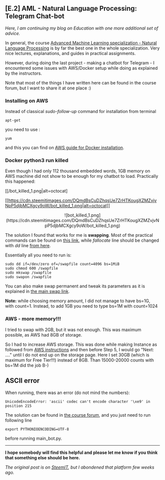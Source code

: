 ## [E.2] AML - Natural Language Processing: Telegram Chat-bot

*Here, I am continuing my blog on Education with one more additional set of advice.*

In general, the course [Advanced Machine Learning specialization - Natural Language Processing](https://www.coursera.org/learn/language-processing/home/welcome) is by far the best one in the whole specialization. Very nice lectures, explanations, and guides in practical assignments.

However, during doing the last project - making a chatbot for Telegram - I encountered some issues with AWS/Docker setup while doing as explained by the instructors.

Note that most of the things I have written here can be found in the course forum, but I want to share it at one place :)

### Installing on AWS

Instead of classical *sudo-follow-up* command for installation from terminal

    apt-get

you need to use :

    yum

and this you can find on [AWS guide for Docker installation](https://docs.aws.amazon.com/AmazonECS/latest/developerguide/docker-basics.html).

### Docker python3 run killed

Even though I had only 112 thousand embedded words, 1GB memory on AWS machine did not show to be enough for my chatbot to load. Practically this happened:

[[/bot_killed_1.png|alt=octocat]

[[https://cdn.steemitimages.com/DQmdBsCuDZhqsUe7ZrHTKougXZMZvjvNpP5djbMCXgcy9oW/bot_killed_1.png|alt=octocat]]

<center>
    ![bot_killed_1.png](https://cdn.steemitimages.com/DQmdBsCuDZhqsUe7ZrHTKougXZMZvjvNpP5djbMCXgcy9oW/bot_killed_1.png)
</center>

The solution I found that works for me is **swapping**. Most of the practical commands can be found on [this link](https://www.digitalocean.com/community/tutorials/how-to-add-swap-space-on-ubuntu-16-04), while *fallocate* line should be changed with *dd* line [from here](https://www.digitalocean.com/community/questions/sudo-swapon-swapfile-error).

Essentially all you need to run is:

    sudo dd if=/dev/zero of=/swapfile count=4096 bs=1MiB
    sudo chmod 600 /swapfile
    sudo mkswap /swapfile
    sudo swapon /swapfile

You can also make swap permanent and tweak its parameters as it is explained in [the main swap link](https://www.digitalocean.com/community/tutorials/how-to-add-swap-space-on-ubuntu-16-04).

**Note:** while choosing memory amount, I did not manage to have bs=1G, with count=1. Instead, to add 1GB you need to type bs=1M with count=1024

### AWS - more memory!!!

I tried to swap with 2GB, but it was not enough. This was maximum possible, as AWS had 8GB of storage.

So I had to increase AWS storage. This was done while making Instance as followed from [AWS instructions](https://docs.aws.amazon.com/AWSEC2/latest/UserGuide/EC2_GetStarted.html#ec2-launch-instance) and then before Step 5, I would go "Next: ...." until I do not end up on the storage page. Here I set 30GB (which is maximum for Free Tier!!!) instead of 8GB. Than 15000-20000 counts with bs=1M did the job B-)

## ASCII error

When running, there was an error (do not mind the numbers):

    UnicodeEncodeError: 'ascii' codec can't encode character '\xe9' in position 215

The solution can be found in [the course forum](https://www.coursera.org/learn/language-processing/discussions/weeks/5/threads/M3o3rEl8Eei3QRJgAj5qBg), and you just need to run following line

    export PYTHONIOENCODING=UTF-8

before running main_bot.py.

___

**I hope somebody will find this helpful and please let me know if you think that something else should be here.**

*The original post is on [SteemIT](https://steemit.com/technology/@wlakinsson/ml-2-aml-natural-language-processing-telegram-chat-bot), but I abondened that platform few weeks ago.*
